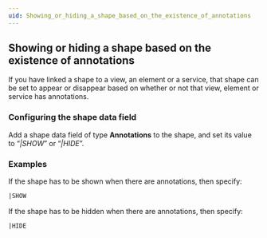 ```yaml
---
uid: Showing_or_hiding_a_shape_based_on_the_existence_of_annotations
---
```


## Showing or hiding a shape based on the existence of annotations

If you have linked a shape to a view, an element or a service, that shape can be set to appear or disappear based on whether or not that view, element or service has annotations.

### Configuring the shape data field

Add a shape data field of type **Annotations** to the shape, and set its value to “*\|SHOW*” or “*\|HIDE*”.

### Examples

If the shape has to be shown when there are annotations, then specify:

```txt
|SHOW
```

If the shape has to be hidden when there are annotations, then specify:

```txt
|HIDE
```
